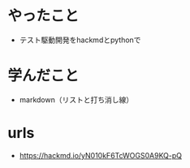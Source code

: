 # やったこと
- テスト駆動開発をhackmdとpythonで
# 学んだこと
- markdown（リストと打ち消し線）

# urls
- https://hackmd.io/yN010kF6TcWOGS0A9KQ-pQ